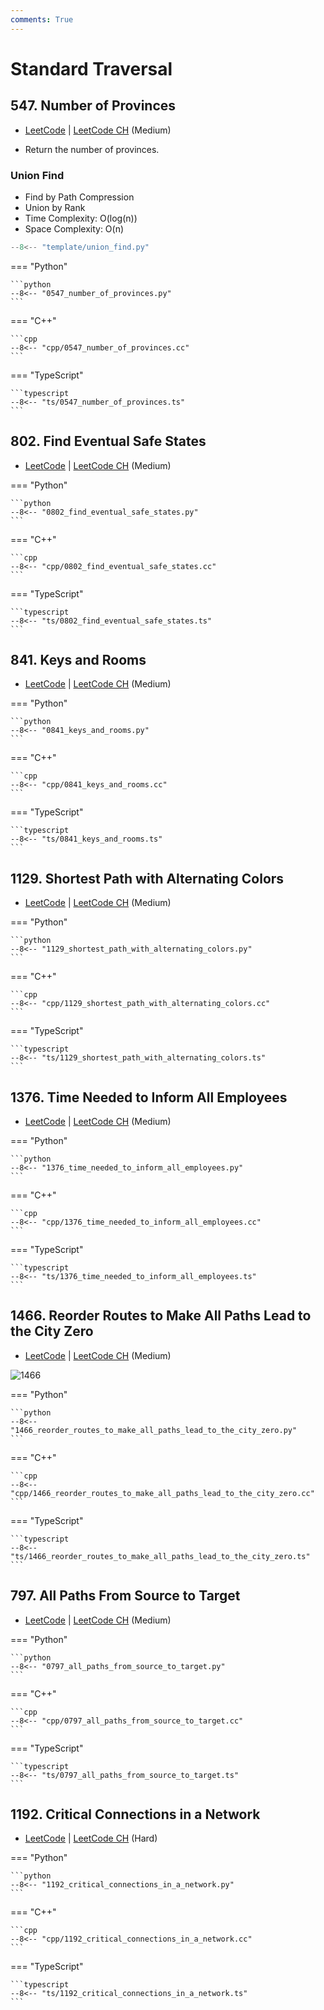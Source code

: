 ```yaml
---
comments: True
---
```


# Standard Traversal

## 547. Number of Provinces

-  [LeetCode](https://leetcode.com/problems/number-of-provinces/) | [LeetCode CH](https://leetcode.cn/problems/number-of-provinces/) (Medium)

-   Return the number of provinces.

### Union Find

-   Find by Path Compression
-   Union by Rank
-   Time Complexity: O(log(n))
-   Space Complexity: O(n)

```python title="template/union_find.py"
--8<-- "template/union_find.py"
```

=== "Python"

    ```python
    --8<-- "0547_number_of_provinces.py"
    ```

=== "C++"

    ```cpp
    --8<-- "cpp/0547_number_of_provinces.cc"
    ```

=== "TypeScript"

    ```typescript
    --8<-- "ts/0547_number_of_provinces.ts"
    ```

## 802. Find Eventual Safe States

-  [LeetCode](https://leetcode.com/problems/find-eventual-safe-states/) | [LeetCode CH](https://leetcode.cn/problems/find-eventual-safe-states/) (Medium)

=== "Python"

    ```python
    --8<-- "0802_find_eventual_safe_states.py"
    ```

=== "C++"

    ```cpp
    --8<-- "cpp/0802_find_eventual_safe_states.cc"
    ```

=== "TypeScript"

    ```typescript
    --8<-- "ts/0802_find_eventual_safe_states.ts"
    ```

## 841. Keys and Rooms

-  [LeetCode](https://leetcode.com/problems/keys-and-rooms/) | [LeetCode CH](https://leetcode.cn/problems/keys-and-rooms/) (Medium)

=== "Python"

    ```python
    --8<-- "0841_keys_and_rooms.py"
    ```

=== "C++"

    ```cpp
    --8<-- "cpp/0841_keys_and_rooms.cc"
    ```

=== "TypeScript"

    ```typescript
    --8<-- "ts/0841_keys_and_rooms.ts"
    ```

## 1129. Shortest Path with Alternating Colors

-  [LeetCode](https://leetcode.com/problems/shortest-path-with-alternating-colors/) | [LeetCode CH](https://leetcode.cn/problems/shortest-path-with-alternating-colors/) (Medium)

=== "Python"

    ```python
    --8<-- "1129_shortest_path_with_alternating_colors.py"
    ```

=== "C++"

    ```cpp
    --8<-- "cpp/1129_shortest_path_with_alternating_colors.cc"
    ```

=== "TypeScript"

    ```typescript
    --8<-- "ts/1129_shortest_path_with_alternating_colors.ts"
    ```

## 1376. Time Needed to Inform All Employees

-  [LeetCode](https://leetcode.com/problems/time-needed-to-inform-all-employees/) | [LeetCode CH](https://leetcode.cn/problems/time-needed-to-inform-all-employees/) (Medium)

=== "Python"

    ```python
    --8<-- "1376_time_needed_to_inform_all_employees.py"
    ```

=== "C++"

    ```cpp
    --8<-- "cpp/1376_time_needed_to_inform_all_employees.cc"
    ```

=== "TypeScript"

    ```typescript
    --8<-- "ts/1376_time_needed_to_inform_all_employees.ts"
    ```

## 1466. Reorder Routes to Make All Paths Lead to the City Zero

-  [LeetCode](https://leetcode.com/problems/reorder-routes-to-make-all-paths-lead-to-the-city-zero/) | [LeetCode CH](https://leetcode.cn/problems/reorder-routes-to-make-all-paths-lead-to-the-city-zero/) (Medium)

![1466](https://assets.leetcode.com/uploads/2020/05/13/sample_1_1819.png)

=== "Python"

    ```python
    --8<-- "1466_reorder_routes_to_make_all_paths_lead_to_the_city_zero.py"
    ```

=== "C++"

    ```cpp
    --8<-- "cpp/1466_reorder_routes_to_make_all_paths_lead_to_the_city_zero.cc"
    ```

=== "TypeScript"

    ```typescript
    --8<-- "ts/1466_reorder_routes_to_make_all_paths_lead_to_the_city_zero.ts"
    ```

## 797. All Paths From Source to Target

-  [LeetCode](https://leetcode.com/problems/all-paths-from-source-to-target/) | [LeetCode CH](https://leetcode.cn/problems/all-paths-from-source-to-target/) (Medium)

=== "Python"

    ```python
    --8<-- "0797_all_paths_from_source_to_target.py"
    ```

=== "C++"

    ```cpp
    --8<-- "cpp/0797_all_paths_from_source_to_target.cc"
    ```

=== "TypeScript"

    ```typescript
    --8<-- "ts/0797_all_paths_from_source_to_target.ts"
    ```

## 1192. Critical Connections in a Network

-  [LeetCode](https://leetcode.com/problems/critical-connections-in-a-network/) | [LeetCode CH](https://leetcode.cn/problems/critical-connections-in-a-network/) (Hard)

=== "Python"

    ```python
    --8<-- "1192_critical_connections_in_a_network.py"
    ```

=== "C++"

    ```cpp
    --8<-- "cpp/1192_critical_connections_in_a_network.cc"
    ```

=== "TypeScript"

    ```typescript
    --8<-- "ts/1192_critical_connections_in_a_network.ts"
    ```
